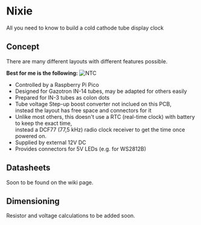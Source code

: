 # Nixie
All you need to know to build a cold cathode tube display clock

## Concept
There are many different layouts with different features possible.

**Best for me is the following:**
![NTC](https://github.com/user-attachments/assets/dcb12e0a-b194-440a-8b89-950e80abbbd8)
* Controlled by a Raspberry Pi Pico
* Designed for Gazotron IN-14 tubes, may be adapted for others easily
* Prepared for IN-3 tubes as colon dots
* Tube voltage Step-up boost converter not inclued on this PCB,  
instead the layout has free space and connectors for it
* Unlike most others, this doesn't use a RTC (real-time clock) with battery to keep the exact time,  
instead a DCF77 (77,5 kHz) radio clock receiver to get the time once powered on.
* Supplied by external 12V DC
* Provides connectors for 5V LEDs (e.g. for WS2812B)

## Datasheets
Soon to be found on the wiki page.

## Dimensioning
Resistor and voltage calculations to be added soon.
